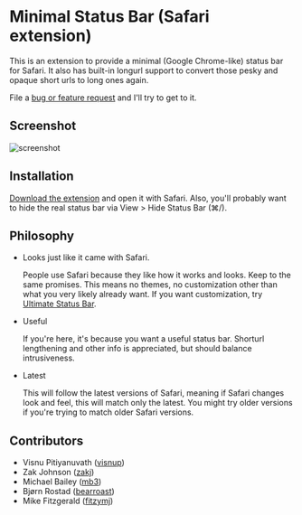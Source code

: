 Minimal Status Bar (Safari extension)
=====================================

This is an extension to provide a minimal (Google Chrome-like) status bar for
Safari. It also has built-in longurl support to convert those pesky and opaque
short urls to long ones again.

File a [bug or feature request][1] and I'll try to get to it.

Screenshot
----------

![screenshot](https://cldup.com/_KsO06MxZt.png)

Installation
------------

[Download the extension][2] and open it with Safari. Also, you'll probably want to hide the real status bar via View > Hide Status Bar (⌘/).

Philosophy
----------

 - Looks just like it came with Safari.

   People use Safari because they like how it works and looks. Keep to the same
   promises. This means no themes, no customization other than what you
   very likely already want. If you want customization, try [Ultimate Status
   Bar][3].

 - Useful

   If you're here, it's because you want a useful status bar. Shorturl
   lengthening and other info is appreciated, but should balance
   intrusiveness.

 - Latest

   This will follow the latest versions of Safari, meaning if Safari changes
   look and feel, this will match only the latest. You might try older versions
   if you're trying to match older Safari versions.

Contributors
------------

 - Visnu Pitiyanuvath ([visnup])
 - Zak Johnson ([zakj])
 - Michael Bailey ([mb3])
 - Bjørn Rostad ([bearroast])
 - Mike Fitzgerald ([fitzymj])

[1]: https://github.com/visnup/Minimal-Status-Bar/issues
[2]: https://github.com/visnup/Minimal-Status-Bar/releases/download/v1.10/Minimal.Status.Bar.1.10.safariextz
[3]: http://ultimatestatusbar.com/
[visnup]: https://github.com/visnup
[zakj]: https://github.com/zakj
[mb3]: https://github.com/mb3
[bearroast]: https://github.com/bearroast
[fitzymj]: https://github.com/fitzymj
